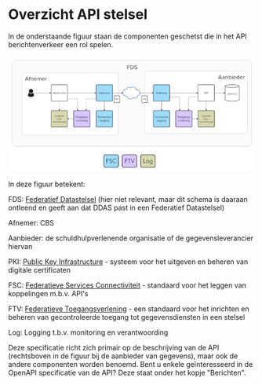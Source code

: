 # Overzicht API stelsel

In de onderstaande figuur staan de componenten geschetst die in het API berichtenverkeer een rol spelen.

<!--- NB: bij MKDocs wordt dit
![overzicht API componenten](API-componenten.png)
--->
<!--- NB: bij Respec wordt dit --->
![overzicht API componenten](./docs/API-componenten.png)
<!--- --->

In deze figuur betekent:

FDS: [Federatief Datastelsel](https://realisatieibds.nl/page/view/564cc96c-115e-4e81-b5e6-01c99b1814ec/de-ontwikkeling-van-het-federatief-datastelsel) (hier niet relevant, maar dit schema is daaraan ontleend en geeft aan dat DDAS past in een Federatief Datastelsel)

Afnemer: CBS

Aanbieder: de schuldhulpverlenende organisatie of de gegevensleverancier hiervan

PKI: [Public Key Infrastructure](https://nl.wikipedia.org/wiki/Public_key_infrastructure) - systeem voor het uitgeven en beheren van digitale certificaten

FSC: [Federatieve Services Connectiviteit](https://fsc-standaard.nl/) - standaard voor het leggen van koppelingen m.b.v. API's

FTV: [Federatieve Toegangsverlening](https://digilab.overheid.nl/projecten/toegangsverleningmethodiek-api/) - een standaard voor het inrichten en beheren van gecontroleerde toegang tot gegevensdiensten in een stelsel

Log: Logging t.b.v. monitoring en verantwoording


Deze specificatie richt zich primair op de beschrijving van de API (rechtsboven in de figuur bij de aanbieder van gegevens), maar ook de andere componenten worden benoemd.
Bent u enkele geïnteresseerd in de OpenAPI specificatie van de API? Deze staat onder het kopje "Berichten".
